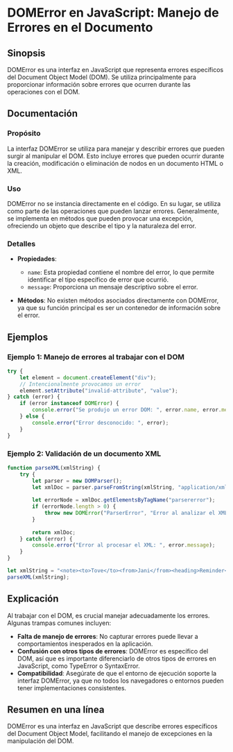 <!--
Meta Description: # DOMError en JavaScript: Manejo de Errores en el Documento ## Sinopsis DOMError es una interfaz en JavaScript que representa errores específicos del ...
Meta Keywords: error, que, errores, domerror, dom
-->

# DOMError en JavaScript: Manejo de Errores en el Documento

## Sinopsis
DOMError es una interfaz en JavaScript que representa errores específicos del Document Object Model (DOM). Se utiliza principalmente para proporcionar información sobre errores que ocurren durante las operaciones con el DOM.

## Documentación
### Propósito
La interfaz DOMError se utiliza para manejar y describir errores que pueden surgir al manipular el DOM. Esto incluye errores que pueden ocurrir durante la creación, modificación o eliminación de nodos en un documento HTML o XML.

### Uso
DOMError no se instancia directamente en el código. En su lugar, se utiliza como parte de las operaciones que pueden lanzar errores. Generalmente, se implementa en métodos que pueden provocar una excepción, ofreciendo un objeto que describe el tipo y la naturaleza del error.

### Detalles
- **Propiedades**: 
  - `name`: Esta propiedad contiene el nombre del error, lo que permite identificar el tipo específico de error que ocurrió.
  - `message`: Proporciona un mensaje descriptivo sobre el error.
  
- **Métodos**: No existen métodos asociados directamente con DOMError, ya que su función principal es ser un contenedor de información sobre el error.

## Ejemplos
### Ejemplo 1: Manejo de errores al trabajar con el DOM
```javascript
try {
    let element = document.createElement("div");
    // Intencionalmente provocamos un error
    element.setAttribute("invalid-attribute", "value");
} catch (error) {
    if (error instanceof DOMError) {
        console.error("Se produjo un error DOM: ", error.name, error.message);
    } else {
        console.error("Error desconocido: ", error);
    }
}
```

### Ejemplo 2: Validación de un documento XML
```javascript
function parseXML(xmlString) {
    try {
        let parser = new DOMParser();
        let xmlDoc = parser.parseFromString(xmlString, "application/xml");
        
        let errorNode = xmlDoc.getElementsByTagName("parsererror");
        if (errorNode.length > 0) {
            throw new DOMError("ParserError", "Error al analizar el XML.");
        }
        
        return xmlDoc;
    } catch (error) {
        console.error("Error al procesar el XML: ", error.message);
    }
}

let xmlString = "<note><to>Tove</to><from>Jani</from><heading>Reminder</heading><body>Don't forget me this weekend!</body></note>";
parseXML(xmlString);
```

## Explicación
Al trabajar con el DOM, es crucial manejar adecuadamente los errores. Algunas trampas comunes incluyen:

- **Falta de manejo de errores**: No capturar errores puede llevar a comportamientos inesperados en la aplicación.
- **Confusión con otros tipos de errores**: DOMError es específico del DOM, así que es importante diferenciarlo de otros tipos de errores en JavaScript, como TypeError o SyntaxError.
- **Compatibilidad**: Asegúrate de que el entorno de ejecución soporte la interfaz DOMError, ya que no todos los navegadores o entornos pueden tener implementaciones consistentes.

## Resumen en una línea
DOMError es una interfaz en JavaScript que describe errores específicos del Document Object Model, facilitando el manejo de excepciones en la manipulación del DOM.